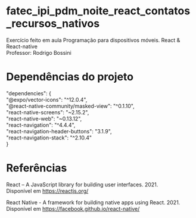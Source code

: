 # fatec_ipi_pdm_noite_react_contatos_recursos_nativos

Exercício feito em aula Programação para dispositivos móveis. React &amp; React-native
</br>
Professor: Rodrigo Bossini 

# Dependências do projeto

"dependencies": { 
</br>
    "@expo/vector-icons": "^12.0.4",
</br>
    "@react-native-community/masked-view": "^0.1.10",
</br>
    "react-native-screens": "~2.15.2",
</br>
    "react-native-web": "~0.13.12",
</br>
    "react-navigation": "^4.4.4",
</br>
    "react-navigation-header-buttons": "3.1.9",
</br>
    "react-navigation-stack": "^2.10.4"
</br>
}


# Referências

React – A JavaScript library for building user interfaces. 2021.
</br>
Disponível em <https://reactjs.org/> 

React Native - A framework for building native apps using React. 2021.
</br>
Disponível em <https://facebook.github.io/react-native/>
